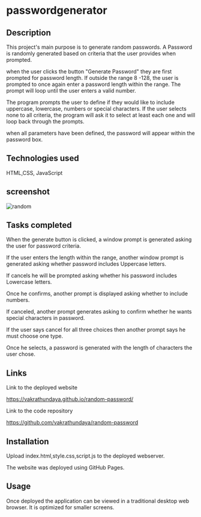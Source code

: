 # passwordgenerator
Description
-----------

This project's main purpose is to generate random passwords. A Password is randomly generated based on criteria that the user
provides when prompted.

when the user clicks the button "Generate Password" they are first prompted for password length. If outside the
range 8 -128, the user is prompted to once again enter a password length within the range. The prompt will loop
until the user enters a valid number.

The program prompts the user to define if they would like to include uppercase, lowercase, numbers or special characters.
If the user selects none to all criteria, the program will ask it to select at least each one and will loop back through the prompts.

when all parameters have been defined, the password will appear within the password box.

Technologies used
-----------------

HTML,CSS, JavaScript

screenshot
----------

![random](https://user-images.githubusercontent.com/94205464/146275481-65f49e85-c15e-4926-95eb-54de0c32ed12.jpeg)


Tasks completed
---------------
When the generate button is clicked, a window prompt is generated asking the user for password criteria.

If the user enters the length within the range, another window prompt is generated asking whether password includes Uppercase letters.

If cancels he will be prompted asking whether his password includes Lowercase letters.

Once he confirms, another prompt is displayed asking whether to include numbers.

If canceled, another prompt generates asking to confirm whether he wants special characters in password.

If the user says cancel for all three choices then another prompt says he must choose one type.

Once he selects, a password is generated with the length of characters the user chose.


Links
------

Link to the deployed website

 https://vakrathundaya.github.io/random-password/

Link to the code repository

https://github.com/vakrathundaya/random-password

Installation
------------
Upload index.html,style.css,script.js to the deployed webserver. 

The website was deployed using GitHub Pages.

Usage
-----
Once deployed the application can be viewed in a traditional desktop web browser. It is optimized for smaller screens.